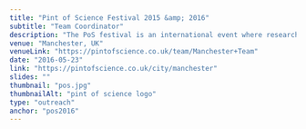 ```yaml
---
title: "Pint of Science Festival 2015 &amp; 2016"
subtitle: "Team Coordinator"
description: "The PoS festival is an international event where researchers present their work in a relaxed environment (a pub!). I was the team coordinator in the Beautiful Mind and Tech Me Out teams where we organised 6 science talks with 14 scientists and ~300 assistants"
venue: "Manchester, UK"
venueLink: "https://pintofscience.co.uk/team/Manchester+Team"
date: "2016-05-23"
link: "https://pintofscience.co.uk/city/manchester"
slides: ""
thumbnail: "pos.jpg"
thumbnailAlt: "pint of science logo"
type: "outreach"
anchor: "pos2016"
---
```

